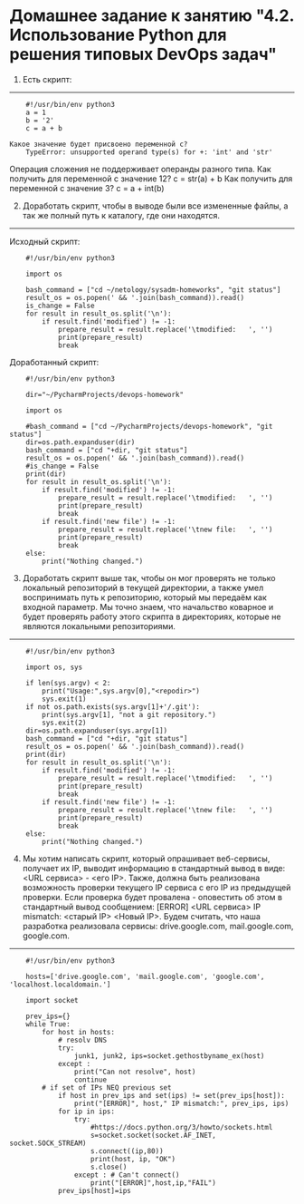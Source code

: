 Домашнее задание к занятию "4.2. Использование Python для решения типовых DevOps задач"
===

1.  Есть скрипт:
---
		#!/usr/bin/env python3
		a = 1
		b = '2'
		c = a + b

    Какое значение будет присвоено переменной c?
		TypeError: unsupported operand type(s) for +: 'int' and 'str'
Операция сложения не поддерживает операнды разного типа.
    Как получить для переменной c значение 12?
		c = str(a) + b
    Как получить для переменной c значение 3?
		c = a + int(b)

2. Доработать скрипт, чтобы в выводе были все измененные файлы, а так же полный путь к каталогу, где они находятся.
---
Исходный скрипт:

		#!/usr/bin/env python3
		
		import os
		
		bash_command = ["cd ~/netology/sysadm-homeworks", "git status"]
		result_os = os.popen(' && '.join(bash_command)).read()
		is_change = False
		for result in result_os.split('\n'):
		    if result.find('modified') != -1:
		        prepare_result = result.replace('\tmodified:   ', '')
		        print(prepare_result)
		        break

Доработанный скрипт:

		#!/usr/bin/env python3

		dir="~/PycharmProjects/devops-homework"

		import os

		#bash_command = ["cd ~/PycharmProjects/devops-homework", "git status"]
		dir=os.path.expanduser(dir)
		bash_command = ["cd "+dir, "git status"]
		result_os = os.popen(' && '.join(bash_command)).read()
		#is_change = False
		print(dir)
		for result in result_os.split('\n'):
		    if result.find('modified') != -1:
		        prepare_result = result.replace('\tmodified:   ', '')
		        print(prepare_result)
		        break
		    if result.find('new file') != -1:
		        prepare_result = result.replace('\tnew file:   ', '')
		        print(prepare_result)
		        break
		else:
		    print("Nothing changed.")

3. Доработать скрипт выше так, чтобы он мог проверять не только локальный репозиторий в текущей директории, а также умел воспринимать путь к репозиторию, который мы передаём как входной параметр. Мы точно знаем, что начальство коварное и будет проверять работу этого скрипта в директориях, которые не являются локальными репозиториями.
---

		#!/usr/bin/env python3

		import os, sys

		if len(sys.argv) < 2:
		    print("Usage:",sys.argv[0],"<repodir>")
		    sys.exit(1)
		if not os.path.exists(sys.argv[1]+'/.git'):
		    print(sys.argv[1], "not a git repository.")
		    sys.exit(2)
		dir=os.path.expanduser(sys.argv[1])
		bash_command = ["cd "+dir, "git status"]
		result_os = os.popen(' && '.join(bash_command)).read()
		print(dir)
		for result in result_os.split('\n'):
		    if result.find('modified') != -1:
		        prepare_result = result.replace('\tmodified:   ', '')
		        print(prepare_result)
		        break
		    if result.find('new file') != -1:
		        prepare_result = result.replace('\tnew file:   ', '')
		        print(prepare_result)
		        break
		else:
		    print("Nothing changed.")

4. Мы хотим написать скрипт, который опрашивает веб-сервисы, получает их IP, выводит информацию в стандартный вывод в виде: <URL сервиса> - <его IP>. Также, должна быть реализована возможность проверки текущего IP сервиса c его IP из предыдущей проверки. Если проверка будет провалена - оповестить об этом в стандартный вывод сообщением: [ERROR] <URL сервиса> IP mismatch: <старый IP> <Новый IP>. Будем считать, что наша разработка реализовала сервисы: drive.google.com, mail.google.com, google.com.
---

		#!/usr/bin/env python3

		hosts=['drive.google.com', 'mail.google.com', 'google.com', 'localhost.localdomain.']

		import socket

		prev_ips={}
		while True:
		    for host in hosts:
		        # resolv DNS
		        try:
		            junk1, junk2, ips=socket.gethostbyname_ex(host)
		        except :
		            print("Can not resolve", host)
		            continue
			# if set of IPs NEQ previous set
		        if host in prev_ips and set(ips) != set(prev_ips[host]):
		            print("[ERROR]", host," IP mismatch:", prev_ips, ips)
		        for ip in ips:
		            try:
		                #https://docs.python.org/3/howto/sockets.html
		                s=socket.socket(socket.AF_INET, socket.SOCK_STREAM)
		                s.connect((ip,80))
		                print(host, ip, "OK")
		                s.close()
		            except : # Can't connect()
		                print("[ERROR]",host,ip,"FAIL")
		        prev_ips[host]=ips
